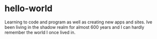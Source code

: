 # hello-world
Learning to code and program as well as creating new apps and sites.
Ive been living in the shadow realm for almost 600 years and I can hardly remember the world I once lived in. 
